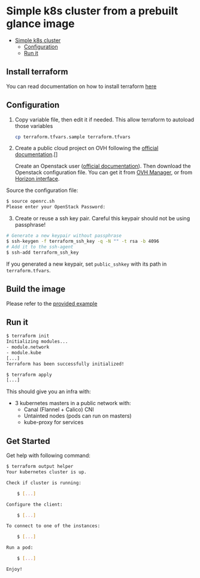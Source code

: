 # Simple k8s cluster from a prebuilt glance image


- [Simple k8s cluster](#simple-k8s-cluster)
    - [Configuration](#configuration)
    - [Run it](#run-it)
    
## Install terraform

You can read documentation on how to install terraform [here](https://www.terraform.io/intro/getting-started/install.html)

## Configuration
1. Copy variable file, then edit it if needed.
This allow terraform to autoload those variables

   ```bash
   cp terraform.tfvars.sample terraform.tfvars
   ```

2. Create a public cloud project on OVH following the [official documentation](https://docs.ovh.com/gb/en/public-cloud/getting_started_with_public_cloud_logging_in_and_creating_a_project/).[]

   Create an Openstack user ([official documentation](https://docs.ovh.com/gb/en/public-cloud/configure_user_access_to_horizon/)).
   Then download the Openstack configuration file. You can get it from [OVH Manager](https://www.ovh.com/manager/cloud/), or from [Horizon interface](https://horizon.cloud.ovh.net/project/api_access/openrc/).

 Source the configuration file:

   ```bash
   $ source openrc.sh
   Please enter your OpenStack Password:

   ```
3. Create or reuse a ssh key pair. Careful this keypair should not be using passphrase!

```bash
# Generate a new keypair without passphrase
$ ssh-keygen -f terraform_ssh_key -q -N "" -t rsa -b 4096
# Add it to the ssh-agent
$ ssh-add terraform_ssh_key
```

   If you generated a new keypair, set `public_sshkey` with its path in `terraform.tfvars`.

## Build the image

Please refer to the [provided example](../k8s-glance-image/README.md)

## Run it

```bash
$ terraform init
Initializing modules...
- module.network
- module.kube
[...]
Terraform has been successfully initialized!

$ terraform apply
[...]
```

This should give you an infra with:

* 3 kubernetes masters in a public network with:
  * Canal (Flannel + Calico) CNI
  * Untainted nodes (pods can run on masters)
  * kube-proxy for services

## Get Started

Get help with following command:

```bash
$ terraform output helper
Your kubernetes cluster is up.

Check if cluster is running:

    $ [...]

Configure the client:

    $ [...]

To connect to one of the instances:

    $ [...]

Run a pod:

    $ [...]

Enjoy!
```

